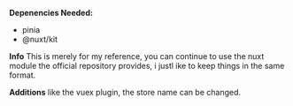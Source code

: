 **Depenencies Needed:**
- pinia
- @nuxt/kit

**Info**
This is merely for my reference, you can continue to use the nuxt module the official repository provides, i justl ike to keep things in the same format. 

**Additions** 
like the vuex plugin, the store name can be changed.
